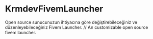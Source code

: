 # KrmdevFivemLauncher
Open source sunucunuzun ihtiyacına göre değiştirebileceğiniz ve düzenleyebileceğiniz Fivem Launcher. // An customizable open source fivem launcher.
